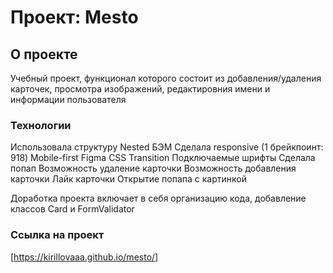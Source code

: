 # Проект: Mesto

## О проекте

Учебный проект, функционал которого состоит из добавления/удаления
карточек, просмотра изображений, редактировния имени и информации пользователя  

### Технологии

Использовала структуру Nested БЭМ
Сделала responsive (1 брейкпоинт: 918)
Mobile-first
Figma
CSS Transition
Подключаемые шрифты
Сделала попап
Возможность удаление карточки
Возможность добавления карточки
Лайк карточки
Открытие попапа с картинкой

Доработка проекта включает в себя организацию кода,
добавление классов Card и FormValidator 

### Ссылка на проект

[https://kirillovaaa.github.io/mesto/]
